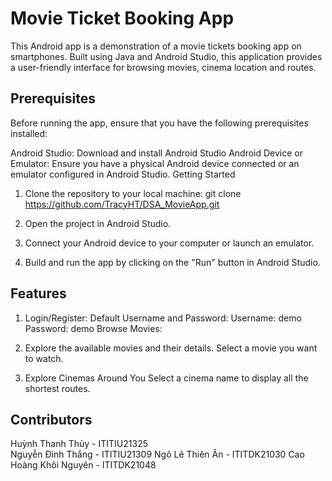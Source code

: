 # Movie Ticket Booking App
This Android app is a demonstration of a movie tickets booking app on smartphones. Built using Java and Android Studio, this application provides a user-friendly interface for browsing movies, cinema location and routes.

## Prerequisites
Before running the app, ensure that you have the following prerequisites installed:

Android Studio: Download and install Android Studio
Android Device or Emulator: Ensure you have a physical Android device connected or an emulator configured in Android Studio.
Getting Started
1. Clone the repository to your local machine:
    git clone https://github.com/TracyHT/DSA_MovieApp.git
2. Open the project in Android Studio.

3. Connect your Android device to your computer or launch an emulator.

4. Build and run the app by clicking on the "Run" button in Android Studio.

## Features

1. Login/Register:
    Default Username and Password:
    Username: demo
    Password: demo
    Browse Movies:

2. Explore the available movies and their details. 
   Select a movie you want to watch.

3. Explore Cinemas Around You 
   Select a cinema name to display all the shortest routes.

## Contributors
Huỳnh Thanh Thủy - ITITIU21325	
Nguyễn Đình Thắng - ITITIU21309	
Ngô Lê Thiên Ân -  ITITDK21030
Cao Hoàng Khôi Nguyên - ITITDK21048





